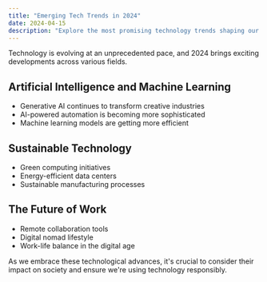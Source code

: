 ```yaml
---
title: "Emerging Tech Trends in 2024"
date: 2024-04-15
description: "Explore the most promising technology trends shaping our future"
---
```


Technology is evolving at an unprecedented pace, and 2024 brings exciting developments across various fields.

## Artificial Intelligence and Machine Learning
- Generative AI continues to transform creative industries
- AI-powered automation is becoming more sophisticated
- Machine learning models are getting more efficient

## Sustainable Technology
- Green computing initiatives
- Energy-efficient data centers
- Sustainable manufacturing processes

## The Future of Work
- Remote collaboration tools
- Digital nomad lifestyle
- Work-life balance in the digital age

As we embrace these technological advances, it's crucial to consider their impact on society and ensure we're using technology responsibly. 